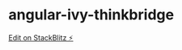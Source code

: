 # angular-ivy-thinkbridge

[Edit on StackBlitz ⚡️](https://stackblitz.com/edit/angular-ivy-thinkbridge)